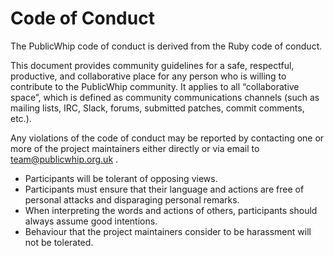 # Code of Conduct

The PublicWhip code of conduct is derived from the Ruby code of conduct.

This document provides community guidelines for a safe, respectful, productive, and collaborative place for any
person who is willing to contribute to the PublicWhip community. It applies to all “collaborative space”, which is 
defined as community communications channels (such as mailing lists, IRC, Slack, forums, submitted patches,
commit comments, etc.).

Any violations of the code of conduct may be reported by contacting one or more of the project maintainers either
directly or via email to team@publicwhip.org.uk .

* Participants will be tolerant of opposing views.
* Participants must ensure that their language and actions are free of personal attacks and disparaging personal
remarks.
* When interpreting the words and actions of others, participants should always assume good intentions.
* Behaviour that the project maintainers consider to be harassment will not be tolerated.